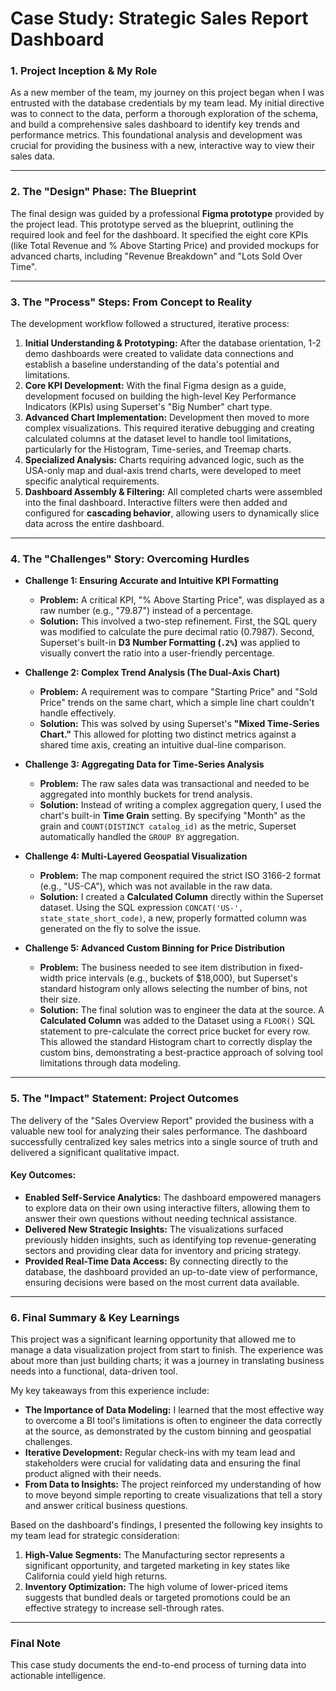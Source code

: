 # Case Study: Strategic Sales Report Dashboard

### 1. Project Inception & My Role
As a new member of the team, my journey on this project began when I was entrusted with the database credentials by my team lead. My initial directive was to connect to the data, perform a thorough exploration of the schema, and build a comprehensive sales dashboard to identify key trends and performance metrics. This foundational analysis and development was crucial for providing the business with a new, interactive way to view their sales data.

---

### 2. The "Design" Phase: The Blueprint
The final design was guided by a professional **Figma prototype** provided by the project lead. This prototype served as the blueprint, outlining the required look and feel for the dashboard. It specified the eight core KPIs (like Total Revenue and % Above Starting Price) and provided mockups for advanced charts, including "Revenue Breakdown" and "Lots Sold Over Time".

---

### 3. The "Process" Steps: From Concept to Reality
The development workflow followed a structured, iterative process:

1.  **Initial Understanding & Prototyping:** After the database orientation, 1-2 demo dashboards were created to validate data connections and establish a baseline understanding of the data's potential and limitations.
2.  **Core KPI Development:** With the final Figma design as a guide, development focused on building the high-level Key Performance Indicators (KPIs) using Superset's "Big Number" chart type.
3.  **Advanced Chart Implementation:** Development then moved to more complex visualizations. This required iterative debugging and creating calculated columns at the dataset level to handle tool limitations, particularly for the Histogram, Time-series, and Treemap charts.
4.  **Specialized Analysis:** Charts requiring advanced logic, such as the USA-only map and dual-axis trend charts, were developed to meet specific analytical requirements.
5.  **Dashboard Assembly & Filtering:** All completed charts were assembled into the final dashboard. Interactive filters were then added and configured for **cascading behavior**, allowing users to dynamically slice data across the entire dashboard.

---

### 4. The "Challenges" Story: Overcoming Hurdles

* **Challenge 1: Ensuring Accurate and Intuitive KPI Formatting**
    * **Problem:** A critical KPI, "% Above Starting Price", was displayed as a raw number (e.g., "79.87") instead of a percentage.
    * **Solution:** This involved a two-step refinement. First, the SQL query was modified to calculate the pure decimal ratio (0.7987). Second, Superset's built-in **D3 Number Formatting (`.2%`)** was applied to visually convert the ratio into a user-friendly percentage.

* **Challenge 2: Complex Trend Analysis (The Dual-Axis Chart)**
    * **Problem:** A requirement was to compare "Starting Price" and "Sold Price" trends on the same chart, which a simple line chart couldn't handle effectively.
    * **Solution:** This was solved by using Superset's **"Mixed Time-Series Chart."** This allowed for plotting two distinct metrics against a shared time axis, creating an intuitive dual-line comparison.

* **Challenge 3: Aggregating Data for Time-Series Analysis**
    * **Problem:** The raw sales data was transactional and needed to be aggregated into monthly buckets for trend analysis.
    * **Solution:** Instead of writing a complex aggregation query, I used the chart's built-in **Time Grain** setting. By specifying "Month" as the grain and `COUNT(DISTINCT catalog_id)` as the metric, Superset automatically handled the `GROUP BY` aggregation.

* **Challenge 4: Multi-Layered Geospatial Visualization**
    * **Problem:** The map component required the strict ISO 3166-2 format (e.g., "US-CA"), which was not available in the raw data.
    * **Solution:** I created a **Calculated Column** directly within the Superset dataset. Using the SQL expression `CONCAT('US-', state_state_short_code)`, a new, properly formatted column was generated on the fly to solve the issue.

* **Challenge 5: Advanced Custom Binning for Price Distribution**
    * **Problem:** The business needed to see item distribution in fixed-width price intervals (e.g., buckets of $18,000), but Superset's standard histogram only allows selecting the number of bins, not their size.
    * **Solution:** The final solution was to engineer the data at the source. A **Calculated Column** was added to the Dataset using a `FLOOR()` SQL statement to pre-calculate the correct price bucket for every row. This allowed the standard Histogram chart to correctly display the custom bins, demonstrating a best-practice approach of solving tool limitations through data modeling.

---

### 5. The "Impact" Statement: Project Outcomes
The delivery of the "Sales Overview Report" provided the business with a valuable new tool for analyzing their sales performance. The dashboard successfully centralized key sales metrics into a single source of truth and delivered a significant qualitative impact.

#### Key Outcomes:
* **Enabled Self-Service Analytics:** The dashboard empowered managers to explore data on their own using interactive filters, allowing them to answer their own questions without needing technical assistance.
* **Delivered New Strategic Insights:** The visualizations surfaced previously hidden insights, such as identifying top revenue-generating sectors and providing clear data for inventory and pricing strategy.
* **Provided Real-Time Data Access:** By connecting directly to the database, the dashboard provided an up-to-date view of performance, ensuring decisions were based on the most current data available.

---

### 6. Final Summary & Key Learnings
This project was a significant learning opportunity that allowed me to manage a data visualization project from start to finish. The experience was about more than just building charts; it was a journey in translating business needs into a functional, data-driven tool.

My key takeaways from this experience include:
* **The Importance of Data Modeling:** I learned that the most effective way to overcome a BI tool's limitations is often to engineer the data correctly at the source, as demonstrated by the custom binning and geospatial challenges.
* **Iterative Development:** Regular check-ins with my team lead and stakeholders were crucial for validating data and ensuring the final product aligned with their needs.
* **From Data to Insights:** The project reinforced my understanding of how to move beyond simple reporting to create visualizations that tell a story and answer critical business questions.

Based on the dashboard's findings, I presented the following key insights to my team lead for strategic consideration:
1.  **High-Value Segments:** The Manufacturing sector represents a significant opportunity, and targeted marketing in key states like California could yield high returns.
2.  **Inventory Optimization:** The high volume of lower-priced items suggests that bundled deals or targeted promotions could be an effective strategy to increase sell-through rates.

---

### Final Note
This case study documents the end-to-end process of turning data into actionable intelligence.

